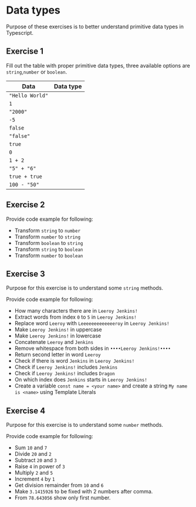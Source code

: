 # Data types
Purpose of these exercises is to better understand primitive data types in Typescript.

## Exercise 1

Fill out the table with proper primitive data types, three available options are `string`,`number` or `boolean`.

|Data| Data type |
|-------------|:-------------:|
| `"Hello World"` ||
| `1` ||
| `"2000"` ||
| `-5` ||
| `false` ||
| `"false"` ||
| `true` ||
| `0` ||
| `1 + 2` ||
| `"5" + "6"` ||
| `true + true` ||
| `100 - "50"` ||

## Exercise 2
Provide code example for following:
* Transform `string` to `number`
* Transform `number` to `string`
* Transform `boolean` to `string`
* Transform `string` to `boolean`
* Transform `number` to `boolean`

## Exercise 3
Purpose for this exercise is to understand some `string` methods.

Provide code example for following:
* How many characters there are in `Leeroy Jenkins!`
* Extract words from index `0` to `5` in `Leeroy Jenkins!`
* Replace word `Leeroy` with `Leeeeeeeeeeeeeroy` in `Leeroy Jenkins!`
* Make `Leeroy Jenkins!` in uppercase
* Make `Leeroy Jenkins!` in lowercase
* Concatenate `Leeroy` and `Jenkins`
* Remove whitespace from both sides in `••••Leeroy Jenkins!••••`
* Return second letter in word `Leeroy`
* Check if there is word `Jenkins` in `Leeroy Jenkins!`
* Check if `Leeroy Jenkins!` includes `Jenkins`
* Check if `Leeroy Jenkins!` includes `Dragon`
* On which index does `Jenkins` starts in `Leeroy Jenkins!`
* Create a variable `const name = <your name>` and create a string `My name is <name>` using Template Literals

## Exercise 4
Purpose for this exercise is to understand some `number` methods.

Provide code example for following:
* Sum `10` and `7`
* Divide `20` and `2`
* Subtract `20` and `3`
* Raise `4` in power of `3` 
* Multiply `2` and `5`
* Increment `4` by `1` 
* Get division remainder from `10` and `6` 
* Make `3.1415926` to be fixed with 2 numbers after comma. 
* From `78.643056` show only first number.
